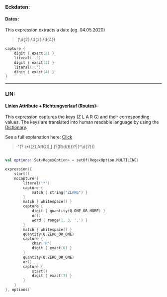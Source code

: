 
### Eckdaten:

#### Dates:

This expression extracts a date (eg. 04.05.2020)

> (\\d{2}.\\d{2}.\\d{4})

```kotlin
capture {
    digit { exact(2) }
    literal('.')
    digit { exact(2) }
    literal('.')
    digit { exact(4) }
}
```

---

### LIN:

#### Linien Attribute + Richtungverlauf (Routes):

This expression captures the keys (Z L A R G) and their corresponding values.
The keys are translated into human readable language by using the [Dictionary](../master/docs/research/dictionary.md).

See a full explanation here: [Click](https://burnett01.blogspot.de/2017/06/developers-should-ease-code-readability.html)

> ^(?:\\*([ZLARG])[ ](\\d+|\\w{1,3})[ ]?(R\\d{6})?|(^\\d{7}))

```kotlin

val options: Set<RegexOption> = setOf(RegexOption.MULTILINE)

expression({
    start()
    nocapture {
        literal('*')
        capture {
            match { string("ZLARG") }
        }
        match { whitespace() }
        capture {
            digit { quantity(Q.ONE_OR_MORE) }
            or()
            word { range(1, 3, ',') }
        }
        match { whitespace() }
        quantity(Q.ZERO_OR_ONE)
        capture {
            char('R')
            digit { exact(6) }
        }
        quantity(Q.ZERO_OR_ONE)
        or()
        capture {
            start()
            digit { exact(7) }
        }
    }
}, options)
```
